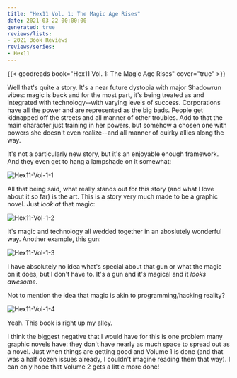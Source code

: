 ```yaml
---
title: "Hex11 Vol. 1: The Magic Age Rises"
date: 2021-03-22 00:00:00
generated: true
reviews/lists:
- 2021 Book Reviews
reviews/series:
- Hex11
---
```

{{< goodreads book="Hex11 Vol. 1: The Magic Age Rises" cover="true" >}}

Well that's quite a story. It's a near future dystopia with major Shadowrun vibes: magic is back and for the most part, it's being treated as and integrated with technology--with varying levels of success. Corporations have all the power and are represented as the big bads. People get kidnapped off the streets and all manner of other troubles. Add to that the main character just training in her powers, but somehow a chosen one with powers she doesn't even realize--and all manner of quirky allies along the way.  

It's not a particularly new story, but it's an enjoyable enough framework. And they even get to hang a lampshade on it somewhat:  

<!--more-->

![Hex11-Vol-1-1](/embeds/books/attachments/hex11-vol-1-1.png)  

All that being said, what really stands out for this story (and what I love about it so far) is the art. This is a story very much made to be a graphic novel. Just _look at_ that magic:  

![Hex11-Vol-1-2](/embeds/books/attachments/hex11-vol-1-2.png)  

It's magic and technology all wedded together in an aboslutely wonderful way. Another example, this gun:  

![Hex11-Vol-1-3](/embeds/books/attachments/hex11-vol-1-3.png)  

I have absolutely no idea what's special about that gun or what the magic on it does, but I don't have to. It's a gun and it's magical and it _looks awesome_.  

Not to mention the idea that magic is akin to programming/hacking reality?  

![Hex11-Vol-1-4](/embeds/books/attachments/hex11-vol-1-4.png)  

Yeah. This book is right up my alley.  

I think the biggest negative that I would have for this is one problem many graphic novels have: they don't have nearly as much space to spread out as a novel. Just when things are getting good and Volume 1 is done (and that was a half dozen issues already, I couldn't imagine reading them that way). I can only hope that Volume 2 gets a little more done!


